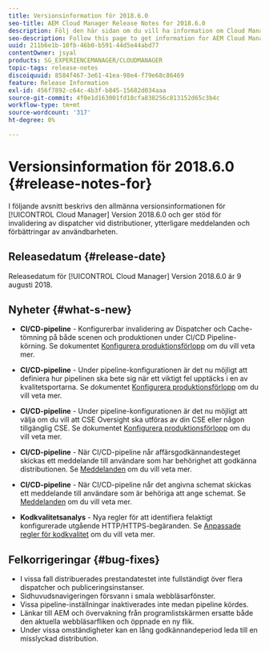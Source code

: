 ```yaml
---
title: Versionsinformation för 2018.6.0
seo-title: AEM Cloud Manager Release Notes for 2018.6.0
description: Följ den här sidan om du vill ha information om Cloud Manager version 2018.6.0.
seo-description: Follow this page to get information for AEM Cloud Manager Release 2018.6.0.
uuid: 211b6e1b-10fb-46b0-b591-44d5e44abd77
contentOwner: jsyal
products: SG_EXPERIENCEMANAGER/CLOUDMANAGER
topic-tags: release-notes
discoiquuid: 8584f467-3e61-41ea-98e4-f79e68c86469
feature: Release Information
exl-id: 456f7892-c64c-4b3f-b845-15682d034aaa
source-git-commit: 4f0e1d163001fd18cfa838256c813152d65c3b4c
workflow-type: tm+mt
source-wordcount: '317'
ht-degree: 0%

---
```


# Versionsinformation för 2018.6.0 {#release-notes-for}

I följande avsnitt beskrivs den allmänna versionsinformationen för [!UICONTROL Cloud Manager] Version 2018.6.0 och ger stöd för invalidering av dispatcher vid distributioner, ytterligare meddelanden och förbättringar av användbarheten.

## Releasedatum {#release-date}

Releasedatum för [!UICONTROL Cloud Manager] Version 2018.6.0 är 9 augusti 2018.

## Nyheter {#what-s-new}

* **CI/CD-pipeline** - Konfigurerbar invalidering av Dispatcher och Cache-tömning på både scenen och produktionen under CI/CD Pipeline-körning. Se dokumentet [Konfigurera produktionsförlopp](configuring-production-pipelines.md) om du vill veta mer.

* **CI/CD-pipeline** - Under pipeline-konfigurationen är det nu möjligt att definiera hur pipelinen ska bete sig när ett viktigt fel upptäcks i en av kvalitetsportarna. Se dokumentet [Konfigurera produktionsförlopp](configuring-production-pipelines.md) om du vill veta mer.

* **CI/CD-pipeline** - Under pipeline-konfigurationen är det nu möjligt att välja om du vill att CSE Oversight ska utföras av din CSE eller någon tillgänglig CSE. Se dokumentet [Konfigurera produktionsförlopp](configuring-production-pipelines.md) om du vill veta mer.

* **CI/CD-pipeline** - När CI/CD-pipeline når affärsgodkännandesteget skickas ett meddelande till användare som har behörighet att godkänna distributionen. Se [Meddelanden](notifications.md) om du vill veta mer.

* **CI/CD-pipeline** - När CI/CD-pipeline når det angivna schemat skickas ett meddelande till användare som är behöriga att ange schemat. Se [Meddelanden](notifications.md) om du vill veta mer.

* **Kodkvalitetsanalys** - Nya regler för att identifiera felaktigt konfigurerade utgående HTTP/HTTPS-begäranden. Se [Anpassade regler för kodkvalitet](custom-code-quality-rules.md) om du vill veta mer.

## Felkorrigeringar {#bug-fixes}

* I vissa fall distribuerades prestandatestet inte fullständigt över flera dispatcher och publiceringsinstanser.
* Sidhuvudsnavigeringen försvann i smala webbläsarfönster.
* Vissa pipeline-inställningar inaktiverades inte medan pipeline kördes.
* Länkar till AEM och övervakning från programlistskärmen ersatte både den aktuella webbläsarfliken och öppnade en ny flik.
* Under vissa omständigheter kan en lång godkännandeperiod leda till en misslyckad distribution.
